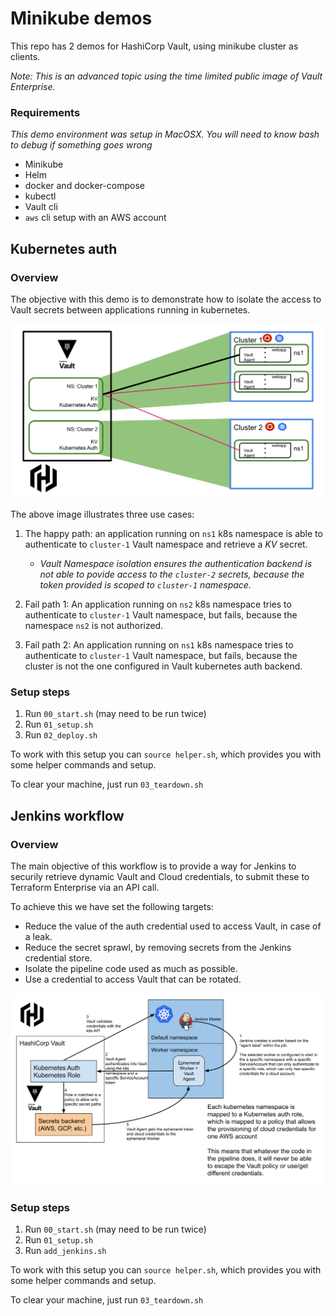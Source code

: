 # Minikube demos

This repo has 2 demos for HashiCorp Vault, using minikube cluster as clients.

*Note: This is an advanced topic using the time limited public image of Vault Enterprise.*

### Requirements

*This demo environment was setup in MacOSX.*
*You will need to know bash to debug if something goes wrong*

* Minikube
* Helm
* docker and docker-compose
* kubectl
* Vault cli
* `aws` cli setup with an AWS account


## Kubernetes auth

### Overview

The objective with this demo is to demonstrate how to isolate the access to Vault secrets between applications running in kubernetes.

![Kubernetes auth](/graphics/k8s-auth.svg)

The above image illustrates three use cases:
1. The happy path: an application running on `ns1` k8s namespace is able to authenticate to `cluster-1` Vault namespace and retrieve a *KV* secret.
   * *Vault Namespace isolation ensures the authentication backend is not able to povide access to the `cluster-2` secrets, because the token provided is scoped to `cluster-1` namespace.*

2. Fail path 1: An application running on `ns2` k8s namespace  tries to authenticate to `cluster-1` Vault namespace, but fails, because the namespace `ns2` is not authorized.

3. Fail path 2: An application running on `ns1` k8s namespace  tries to authenticate to `cluster-1` Vault namespace, but fails, because the cluster is not the one configured in Vault kubernetes auth backend.

### Setup steps
1. Run `00_start.sh` (may need to be run twice)
2. Run `01_setup.sh`
3. Run `02_deploy.sh`

To work with this setup you can `source helper.sh`, which provides you with some helper commands and setup.

To clear your machine, just run `03_teardown.sh`

## Jenkins workflow

### Overview

The main objective of this workflow is to provide a way for Jenkins to securily retrieve dynamic Vault and Cloud credentials, to submit these to Terraform Enterprise via an API call.

To achieve this we have set the following targets:
 * Reduce the value of the auth credential used to access Vault, in case of a leak.
 * Reduce the secret sprawl, by removing secrets from the Jenkins credential store.
 * Isolate the pipeline code used as much as possible.
 * Use a credential to access Vault that can be rotated.

![Jenkins workflow](/graphics/jenkins-k8s-auth.svg)


### Setup steps
1. Run `00_start.sh` (may need to be run twice)
2. Run `01_setup.sh`
3. Run `add_jenkins.sh`

To work with this setup you can `source helper.sh`, which provides you with some helper commands and setup.

To clear your machine, just run `03_teardown.sh`
